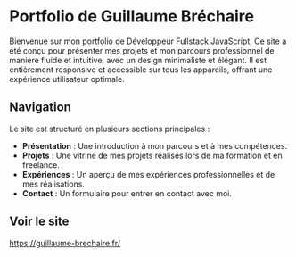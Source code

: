# Portfolio de Guillaume Bréchaire

Bienvenue sur mon portfolio de Développeur Fullstack JavaScript. Ce site a été conçu pour présenter mes projets et mon parcours professionnel de manière fluide et intuitive, avec un design minimaliste et élégant. Il est entièrement responsive et accessible sur tous les appareils, offrant une expérience utilisateur optimale.

## Navigation

Le site est structuré en plusieurs sections principales :

- **Présentation** : Une introduction à mon parcours et à mes compétences.
- **Projets** : Une vitrine de mes projets réalisés lors de ma formation et en freelance.
- **Expériences** : Un aperçu de mes expériences professionnelles et de mes réalisations.
- **Contact** : Un formulaire pour entrer en contact avec moi.

## Voir le site
https://guillaume-brechaire.fr/
